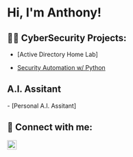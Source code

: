 <h1>Hi, I'm Anthony! </h1>

<h2>👨‍💻 CyberSecurity Projects:</h2>

- [Active Directory Home Lab]

- [Security Automation w/ Python](https://github.com/cyberanthony/Automation-of-Security-Tasks/tree/main)

<h2> A.I. Assitant </h2>
- [Personal A.I. Assitant]

<h2> 🤳 Connect with me:</h2>

[<img align="left" alt="AnthonyRhymer | LinkedIn" width="22px" src="https://cdn.jsdelivr.net/npm/simple-icons@v3/icons/linkedin.svg" />][linkedin]

[linkedin]: https://www.linkedin.com/in/anthony-rhymer-a54245243/

<!--
**joshmadakor1/joshmadakor1** is a ✨ _special_ ✨ repository because its `README.md` (this file) appears on your GitHub profile.

Here are some ideas to get you started:

- 🔭 I’m currently working on ...
- 🌱 I’m currently learning ...
- 👯 I’m looking to collaborate on ...
- 🤔 I’m looking for help with ...
- 💬 Ask me about ...
- 📫 How to reach me: ...
- 😄 Pronouns: ...
- ⚡ Fun fact: ...
-->
